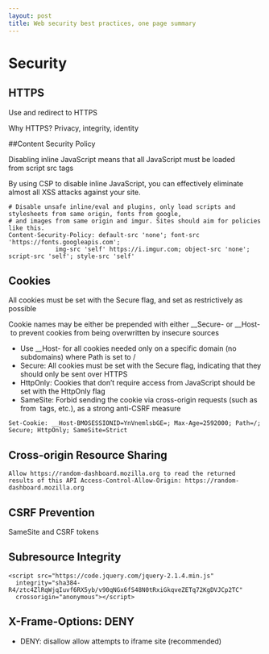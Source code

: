 ```yaml
---
layout: post
title: Web security best practices, one page summary 
--- 
```


# Security

## HTTPS
Use and redirect to HTTPS

Why HTTPS? Privacy, integrity, identity 

##Content Security Policy

Disabling inline JavaScript means that all JavaScript must be loaded from script src tags 

By using CSP to disable inline JavaScript, you can effectively eliminate almost all XSS attacks against your site.

```
# Disable unsafe inline/eval and plugins, only load scripts and stylesheets from same origin, fonts from google,
# and images from same origin and imgur. Sites should aim for policies like this.
Content-Security-Policy: default-src 'none'; font-src 'https://fonts.googleapis.com';
			 img-src 'self' https://i.imgur.com; object-src 'none'; script-src 'self'; style-src 'self'
```


## Cookies
All cookies must be set with the Secure flag, and set as restrictively as possible

Cookie names may be either be prepended with either __Secure- or __Host- to prevent cookies from being overwritten by insecure sources

* Use __Host- for all cookies needed only on a specific domain (no subdomains) where Path is set to /
* Secure: All cookies must be set with the Secure flag, indicating that they should only be sent over HTTPS
* HttpOnly: Cookies that don’t require access from JavaScript should be set with the HttpOnly flag
* SameSite: Forbid sending the cookie via cross-origin requests (such as from <img> tags, etc.), as a strong anti-CSRF measure


`
Set-Cookie: __Host-BMOSESSIONID=YnVnemlsbGE=; Max-Age=2592000; Path=/; Secure; HttpOnly; SameSite=Strict
`

## Cross-origin Resource Sharing
`
Allow https://random-dashboard.mozilla.org to read the returned results of this API
Access-Control-Allow-Origin: https://random-dashboard.mozilla.org
`

## CSRF Prevention
SameSite and CSRF tokens

## Subresource Integrity
```
<script src="https://code.jquery.com/jquery-2.1.4.min.js"
  integrity="sha384-R4/ztc4ZlRqWjqIuvf6RX5yb/v90qNGx6fS48N0tRxiGkqveZETq72KgDVJCp2TC"
  crossorigin="anonymous"></script>
```


## X-Frame-Options: DENY
* DENY: disallow allow attempts to iframe site (recommended)

